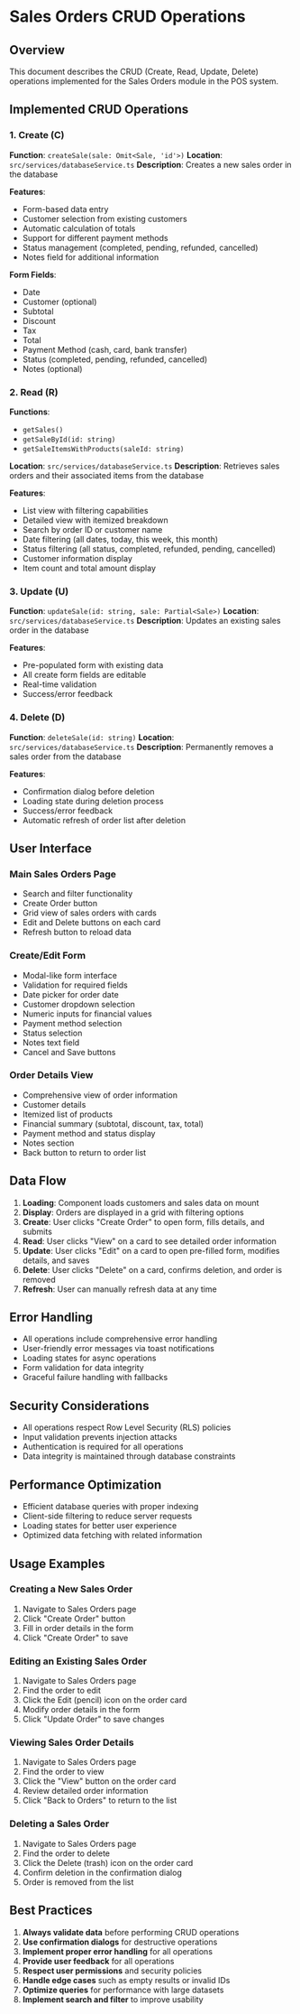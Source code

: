 # Sales Orders CRUD Operations

## Overview

This document describes the CRUD (Create, Read, Update, Delete) operations implemented for the Sales Orders module in the POS system.

## Implemented CRUD Operations

### 1. Create (C)

**Function**: `createSale(sale: Omit<Sale, 'id'>)`
**Location**: `src/services/databaseService.ts`
**Description**: Creates a new sales order in the database

**Features**:
- Form-based data entry
- Customer selection from existing customers
- Automatic calculation of totals
- Support for different payment methods
- Status management (completed, pending, refunded, cancelled)
- Notes field for additional information

**Form Fields**:
- Date
- Customer (optional)
- Subtotal
- Discount
- Tax
- Total
- Payment Method (cash, card, bank transfer)
- Status (completed, pending, refunded, cancelled)
- Notes (optional)

### 2. Read (R)

**Functions**: 
- `getSales()`
- `getSaleById(id: string)`
- `getSaleItemsWithProducts(saleId: string)`

**Location**: `src/services/databaseService.ts`
**Description**: Retrieves sales orders and their associated items from the database

**Features**:
- List view with filtering capabilities
- Detailed view with itemized breakdown
- Search by order ID or customer name
- Date filtering (all dates, today, this week, this month)
- Status filtering (all status, completed, refunded, pending, cancelled)
- Customer information display
- Item count and total amount display

### 3. Update (U)

**Function**: `updateSale(id: string, sale: Partial<Sale>)`
**Location**: `src/services/databaseService.ts`
**Description**: Updates an existing sales order in the database

**Features**:
- Pre-populated form with existing data
- All create form fields are editable
- Real-time validation
- Success/error feedback

### 4. Delete (D)

**Function**: `deleteSale(id: string)`
**Location**: `src/services/databaseService.ts`
**Description**: Permanently removes a sales order from the database

**Features**:
- Confirmation dialog before deletion
- Loading state during deletion process
- Success/error feedback
- Automatic refresh of order list after deletion

## User Interface

### Main Sales Orders Page
- Search and filter functionality
- Create Order button
- Grid view of sales orders with cards
- Edit and Delete buttons on each card
- Refresh button to reload data

### Create/Edit Form
- Modal-like form interface
- Validation for required fields
- Date picker for order date
- Customer dropdown selection
- Numeric inputs for financial values
- Payment method selection
- Status selection
- Notes text field
- Cancel and Save buttons

### Order Details View
- Comprehensive view of order information
- Customer details
- Itemized list of products
- Financial summary (subtotal, discount, tax, total)
- Payment method and status display
- Notes section
- Back button to return to order list

## Data Flow

1. **Loading**: Component loads customers and sales data on mount
2. **Display**: Orders are displayed in a grid with filtering options
3. **Create**: User clicks "Create Order" to open form, fills details, and submits
4. **Read**: User clicks "View" on a card to see detailed order information
5. **Update**: User clicks "Edit" on a card to open pre-filled form, modifies details, and saves
6. **Delete**: User clicks "Delete" on a card, confirms deletion, and order is removed
7. **Refresh**: User can manually refresh data at any time

## Error Handling

- All operations include comprehensive error handling
- User-friendly error messages via toast notifications
- Loading states for async operations
- Form validation for data integrity
- Graceful failure handling with fallbacks

## Security Considerations

- All operations respect Row Level Security (RLS) policies
- Input validation prevents injection attacks
- Authentication is required for all operations
- Data integrity is maintained through database constraints

## Performance Optimization

- Efficient database queries with proper indexing
- Client-side filtering to reduce server requests
- Loading states for better user experience
- Optimized data fetching with related information

## Usage Examples

### Creating a New Sales Order
1. Navigate to Sales Orders page
2. Click "Create Order" button
3. Fill in order details in the form
4. Click "Create Order" to save

### Editing an Existing Sales Order
1. Navigate to Sales Orders page
2. Find the order to edit
3. Click the Edit (pencil) icon on the order card
4. Modify order details in the form
5. Click "Update Order" to save changes

### Viewing Sales Order Details
1. Navigate to Sales Orders page
2. Find the order to view
3. Click the "View" button on the order card
4. Review detailed order information
5. Click "Back to Orders" to return to the list

### Deleting a Sales Order
1. Navigate to Sales Orders page
2. Find the order to delete
3. Click the Delete (trash) icon on the order card
4. Confirm deletion in the confirmation dialog
5. Order is removed from the list

## Best Practices

1. **Always validate data** before performing CRUD operations
2. **Use confirmation dialogs** for destructive operations
3. **Implement proper error handling** for all operations
4. **Provide user feedback** for all operations
5. **Respect user permissions** and security policies
6. **Handle edge cases** such as empty results or invalid IDs
7. **Optimize queries** for performance with large datasets
8. **Implement search and filter** to improve usability